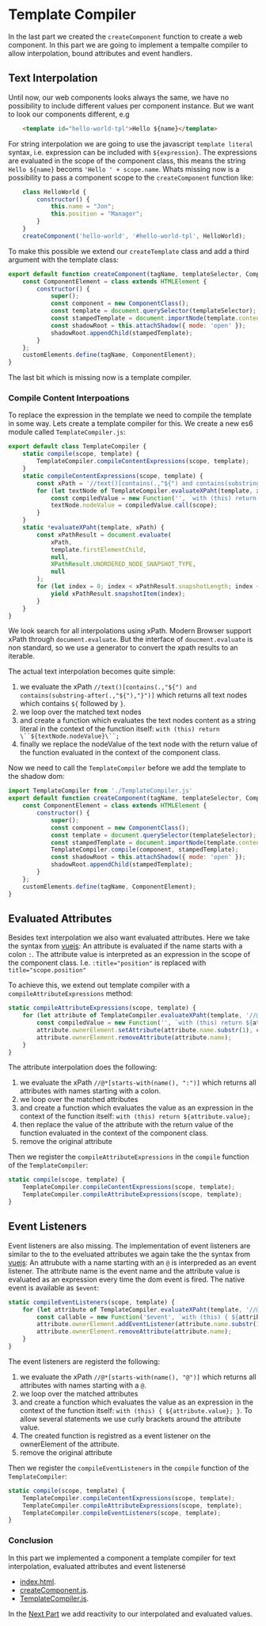 # Template Compiler

In the last part we created the `createComponent` function to create a web component. In this part we are going to 
implement a tempalte compiler to allow interpolation, bound attributes and event handlers.

## Text Interpolation

Until now, our web components looks always the same, we have no possibility to include different values per component 
instance. But we want to look our components different, e.g
```html
	<template id="hello-world-tpl">Hello ${name}</template>
```
For string interpolation we are going to use the javascript `template literal` syntax, i.e. expression can be included
with `${expression}`. The expressions are evaluated in the scope of the component class, this means the string 
`Hello ${name}` becoms `'Hello ' + scope.name`. Whats missing now is a possibility to pass a component scope to 
the `createComponent` function like:
```javascript
	class HelloWorld {
		constructor() {
			this.name = "Jon";
			this.position = "Manager";
		}
	}
	createComponent('hello-world', '#hello-world-tpl', HelloWorld);
```
To make this possible we extend our `createTemplate` class and add a third argument with the template class:

```javascript
export default function createComponent(tagName, templateSelector, ComponentClass) {
	const ComponentElement = class extends HTMLElement {
		constructor() {
			super();
			const component = new ComponentClass();
			const template = document.querySelector(templateSelector);
			const stampedTemplate = document.importNode(template.content, true);
			const shadowRoot = this.attachShadow({ mode: 'open' });
			shadowRoot.appendChild(stampedTemplate);
		}
	};
	customElements.define(tagName, ComponentElement);
}
```
The last bit which is missing now is a template compiler. 

### Compile Content Interpoations

To replace the expression in the template we need to compile the template in some way. Lets create a template compiler 
for this. We create a new es6 module called `TemplateCompiler.js`:
```javascript
export default class TemplateCompiler {
	static compile(scope, template) {
		TemplateCompiler.compileContentExpressions(scope, template);
	}
	static compileContentExpressions(scope, template) {
		const xPath = '//text()[contains(.,"${") and contains(substring-after(.,"${"),"}")]';
		for (let textNode of TemplateCompiler.evaluateXPaht(template, xPath)) {
			const compiledValue = new Function('', `with (this) return \`${textNode.nodeValue}\`;`);
			textNode.nodeValue = compiledValue.call(scope);
		}
	}
	static *evaluateXPaht(template, xPath) {
		const xPathResult = document.evaluate(
			xPath,
			template.firstElementChild,
			null,
			XPathResult.UNORDERED_NODE_SNAPSHOT_TYPE,
			null
		);
		for (let index = 0; index < xPathResult.snapshotLength; index += 1) {
			yield xPathResult.snapshotItem(index);
		}
	}
}
```
We look search for all interpolations using xPath. Modern Browser support xPath through `document.evaluate`. But the
interface of `doucment.evaluate` is non standard, so we use a generator to convert the xpath results to an iterable.

The actual text interpolation becomes quite simple: 
  1. we evaluate the xPath `//text()[contains(.,"${") and contains(substring-after(.,"${"),"}")]` which returns all 
     text nodes which contains `${` followed by `}`.
  2. we loop over the matched text nodes
  3. and create a function which evaluates the text nodes content as a string literal in the context of the function
     itself: `with (this) return \``${textNode.nodeValue}\``;`
  4. finally we replace the nodeValue of the text node with the return value of the function evaluated in the context
     of the component class.

Now we need to call the `TemplateCompiler` before we add the template to the shadow dom:
```javascript
import TemplateCompiler from './TemplateCompiler.js'
export default function createComponent(tagName, templateSelector, ComponentClass) {
	const ComponentElement = class extends HTMLElement {
		constructor() {
			super();
			const component = new ComponentClass();
			const template = document.querySelector(templateSelector);
			const stampedTemplate = document.importNode(template.content, true);
			TemplateCompiler.compile(component, stampedTemplate);
			const shadowRoot = this.attachShadow({ mode: 'open' });
			shadowRoot.appendChild(stampedTemplate);
		}
	};
	customElements.define(tagName, ComponentElement);
}

```

## Evaluated Attributes

Besides text interpolation we also want evaluated attributes. Here we take the syntax from [vuejs](http://vuejs.org):
An attribute is evaluated if the name starts with a colon `:`. The attribute value is interpreted as an expression in 
the scope of the component class. I.e. `:title="position"` is replaced with `title="scope.position"`

To achieve this, we extend out template compiler with a `compileAttributeExpressions` method:
```javascript
static compileAttributeExpressions(scope, template) {
	for (let attribute of TemplateCompiler.evaluateXPaht(template, '//@*[starts-with(name(), ":")]')) {
		const compiledValue = new Function('', `with (this) return ${attribute.value};`);
		attribute.ownerElement.setAttribute(attribute.name.substr(1), compiledValue.call(scope));
		attribute.ownerElement.removeAttribute(attribute.name);
	}
}
```
The attribute interpolation does the following: 
  1. we evaluate the xPath `//@*[starts-with(name(), ":")]` which returns all attributes with names starting with a
     colon.
  2. we loop over the matched attributes
  3. and create a function which evaluates the value as an expression in the context of the function itself: 
     `with (this) return ${attribute.value};`
  4. then replace the value of the attribute with the return value of the function evaluated in the context
     of the component class.
  5. remove the original attribute
  
Then we register the `compileAttributeExpressions` in the `compile` function of the `TemplateCompiler`:
```javascript
static compile(scope, template) {
	TemplateCompiler.compileContentExpressions(scope, template);
	TemplateCompiler.compileAttributeExpressions(scope, template);
}
```

## Event Listeners

Event listeners are also missing. The implementation of event listeners are similar to the to the eveluated attributes
we again take the the syntax from [vuejs](http://vuejs.org): An attrubute with a name starting with an `@` is 
interpreded as an event listener. The attribute name is the event name and the attribute value is evaluated as an 
expression every time the dom event is fired. The native event is available as `$event`:
```javascript
static compileEventListeners(scope, template) {
	for (let attribute of TemplateCompiler.evaluateXPaht(template, '//@*[starts-with(name(), "@")]')) {
		const callable = new Function('$event', `with (this) { ${attribute.value}; }`);
		attribute.ownerElement.addEventListener(attribute.name.substr(1), event => callable.call(scope, event));
		attribute.ownerElement.removeAttribute(attribute.name);
	}
}
```
The event listeners are registerd the following: 
  1. we evaluate the xPath `//@*[starts-with(name(), "@")]` which returns all attributes with names starting with a
     `@`.
  2. we loop over the matched attributes
  3. and create a function which evaluates the value as an expression in the context of the function itself:
     `with (this) { ${attribute.value}; }`. To allow several statements we use curly brackets around the attribute
     value.
  4. The created function is registred as a event listener on the ownerElement of the attribute.
  5. remove the original attribute
  
Then we register the `compileEventListeners` in the `compile` function of the `TemplateCompiler`:
```javascript
static compile(scope, template) {
	TemplateCompiler.compileContentExpressions(scope, template);
	TemplateCompiler.compileAttributeExpressions(scope, template);
	TemplateCompiler.compileEventListeners(scope, template);
}
```

### Conclusion

In this part we implemented a component a template compiler for text interpolation, evaluated attributes and event 
listenersé

*  [index.html](./index.html). 
*  [createComponent.js](./createComponent.js). 
*  [TemplateCompiler.js](./TemplateCompiler.js). 

In the [Next Part](../2-reactivity/index.md) we add reactivity to our interpolated and evaluated values. 



























